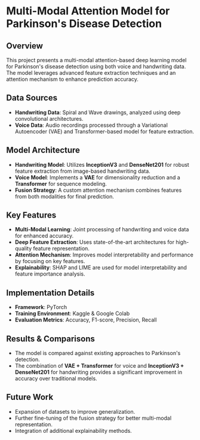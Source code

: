 # Multi-Modal Attention Model for Parkinson's Disease Detection

## Overview
This project presents a multi-modal attention-based deep learning model for Parkinson's disease detection using both voice and handwriting data. The model leverages advanced feature extraction techniques and an attention mechanism to enhance prediction accuracy.

## Data Sources
- **Handwriting Data**: Spiral and Wave drawings, analyzed using deep convolutional architectures.
- **Voice Data**: Audio recordings processed through a Variational Autoencoder (VAE) and Transformer-based model for feature extraction.

## Model Architecture
- **Handwriting Model**: Utilizes **InceptionV3** and **DenseNet201** for robust feature extraction from image-based handwriting data.
- **Voice Model**: Implements a **VAE** for dimensionality reduction and a **Transformer** for sequence modeling.
- **Fusion Strategy**: A custom attention mechanism combines features from both modalities for final prediction.

## Key Features
- **Multi-Modal Learning**: Joint processing of handwriting and voice data for enhanced accuracy.
- **Deep Feature Extraction**: Uses state-of-the-art architectures for high-quality feature representation.
- **Attention Mechanism**: Improves model interpretability and performance by focusing on key features.
- **Explainability**: SHAP and LIME are used for model interpretability and feature importance analysis.

## Implementation Details
- **Framework**: PyTorch
- **Training Environment**: Kaggle & Google Colab
- **Evaluation Metrics**: Accuracy, F1-score, Precision, Recall

## Results & Comparisons
- The model is compared against existing approaches to Parkinson's detection.
- The combination of **VAE + Transformer** for voice and **InceptionV3 + DenseNet201** for handwriting provides a significant improvement in accuracy over traditional models.

## Future Work
- Expansion of datasets to improve generalization.
- Further fine-tuning of the fusion strategy for better multi-modal representation.
- Integration of additional explainability methods.





